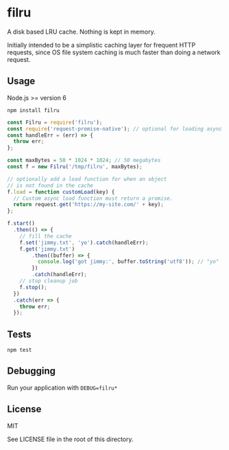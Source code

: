 # filru

A disk based LRU cache. Nothing is kept in memory.

Initially intended to be a simplistic caching layer for frequent HTTP requests, since OS file system caching is much faster than doing a network request.  

## Usage

Node.js >= version 6

```
npm install filru
```


```javascript
const Filru = require('filru');
const require('request-promise-native'); // optional for loading async when not in cache
const handleErr = (err) => {
  throw err;
};

const maxBytes = 50 * 1024 * 1024; // 50 megabytes
const f = new Filru('/tmp/filru', maxBytes);

// optionally add a load function for when an object
// is not found in the cache
f.load = function customLoad(key) {
  // Custom async load function must return a promise.
  return request.get('https://my-site.com/' + key);
};

f.start()
  .then(() => {
    // fill the cache
    f.set('jimmy.txt', 'yo').catch(handleErr);
    f.get('jimmy.txt')
        .then((buffer) => {
          console.log('got jimmy:', buffer.toString('utf8')); // "yo"
        })
        .catch(handleErr);
    // stop cleanup job
    f.stop();
  })
  .catch(err => {
    throw err;
  });
```

## Tests

```
npm test
```

## Debugging

Run your application with `DEBUG=filru*`

## License

MIT

See LICENSE file in the root of this directory.
